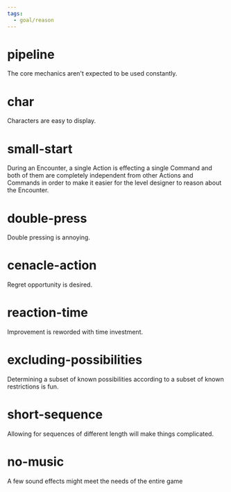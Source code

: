```yaml
---
tags:
  - goal/reason
---
```

# pipeline
The core mechanics aren't expected to be used constantly.
# char
Characters are easy to display.
# small-start
During an Encounter, a single Action is effecting a single Command and both of them are completely independent from other Actions and Commands in order to make it easier for the level designer to reason about the Encounter.
# double-press
Double pressing is annoying.
# cenacle-action
Regret opportunity is desired.
# reaction-time
Improvement is reworded with time investment.
# excluding-possibilities
Determining a subset of known possibilities according to a subset of known restrictions is fun.
# short-sequence
Allowing for sequences of different length will make things complicated.
# no-music
A few sound effects might meet the needs of the entire game
